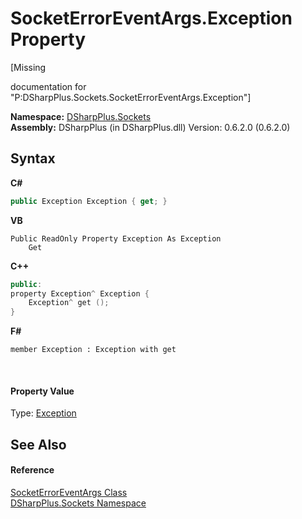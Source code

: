 # SocketErrorEventArgs.Exception Property 
 

\[Missing <summary> documentation for "P:DSharpPlus.Sockets.SocketErrorEventArgs.Exception"\]

**Namespace:**&nbsp;<a href="976c1b9e-33d2-8698-ae4f-4f396813919d">DSharpPlus.Sockets</a><br />**Assembly:**&nbsp;DSharpPlus (in DSharpPlus.dll) Version: 0.6.2.0 (0.6.2.0)

## Syntax

**C#**<br />
``` C#
public Exception Exception { get; }
```

**VB**<br />
``` VB
Public ReadOnly Property Exception As Exception
	Get
```

**C++**<br />
``` C++
public:
property Exception^ Exception {
	Exception^ get ();
}
```

**F#**<br />
``` F#
member Exception : Exception with get

```

<br />

#### Property Value
Type: <a href="http://msdn2.microsoft.com/en-us/library/c18k6c59" target="_blank">Exception</a>

## See Also


#### Reference
<a href="41f1a5d1-3123-4ec2-aa55-277e0081d7c6">SocketErrorEventArgs Class</a><br /><a href="976c1b9e-33d2-8698-ae4f-4f396813919d">DSharpPlus.Sockets Namespace</a><br />